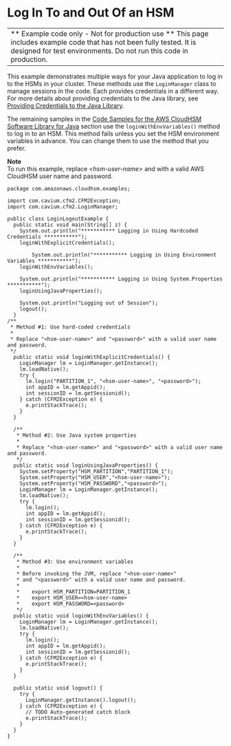 # Log In To and Out Of an HSM<a name="java-sample-login"></a>


|  | 
| --- |
|   \*\* Example code only \- Not for production use \*\* This page includes example code that has not been fully tested\. It is designed for test environments\. Do not run this code in production\.  | 

This example demonstrates multiple ways for your Java application to log in to the HSMs in your cluster\. These methods use the `LoginManager` class to manage sessions in the code\. Each provides credentials in a different way\. For more details about providing credentials to the Java library, see [Providing Credentials to the Java Library](java-library-install.md#java-library-credentials)\.

The remaining samples in the [Code Samples for the AWS CloudHSM Software Library for Java](java-lib-samples.md) section use the `loginWithEnvVariables()` method to log in to an HSM\. This method fails unless you set the HSM environment variables in advance\. You can change them to use the method that you prefer\.

**Note**  
To run this example, replace *<hsm\-user\-name>* and *<password>* with a valid AWS CloudHSM user name and password\. 

```
package com.amazonaws.cloudhsm.examples;
 
import com.cavium.cfm2.CFM2Exception;
import com.cavium.cfm2.LoginManager;
 
public class LoginLogoutExample {
  public static void main(String[] z) {
    System.out.println("*********** Logging in Using Hardcoded Credentials ***********");
    loginWithExplicitCredentials();
    
        System.out.println("*********** Logging in Using Environment Variables ***********"); 
    loginWithEnvVariables();
    
    System.out.println("*********** Logging in Using System.Properties ***********"); 
    loginUsingJavaProperties();
    
    System.out.println("Logging out of Session");
    logout();
  }
/**
 * Method #1: Use hard-coded credentials
 *
 * Replace "<hsm-user-name>" and "<password>" with a valid user name and password.
 */
  public static void loginWithExplicitCredentials() {
    LoginManager lm = LoginManager.getInstance();
    lm.loadNative();
    try {
      lm.login("PARTITION_1", "<hsm-user-name>", "<password>");
      int appID = lm.getAppid();
      int sessionID = lm.getSessionid();
    } catch (CFM2Exception e) {
      e.printStackTrace();
    }
  }
 
  /**
   * Method #2: Use Java system properties
   *
   * Replace "<hsm-user-name>" and "<password>" with a valid user name and password.
   */
  public static void loginUsingJavaProperties() {
    System.setProperty("HSM_PARTITION","PARTITION_1"); 
    System.setProperty("HSM_USER","<hsm-user-name>"); 
    System.setProperty("HSM_PASSWORD","<password>");
    LoginManager lm = LoginManager.getInstance();
    lm.loadNative();
    try {
      lm.login();
      int appID = lm.getAppid();
      int sessionID = lm.getSessionid();
    } catch (CFM2Exception e) {
      e.printStackTrace();
    }
  }
 
  /**
   * Method #3: Use environment variables
   *
   * Before invoking the JVM, replace "<hsm-user-name>" 
   * and "<password>" with a valid user name and password.
   *
   *    export HSM_PARTITION=PARTITION_1
   *    export HSM_USER=<hsm-user-name>
   *    export HSM_PASSWORD=<password>
   */
  public static void loginWithEnvVariables() {
    LoginManager lm = LoginManager.getInstance();
    lm.loadNative();
    try {
      lm.login();
      int appID = lm.getAppid();
      int sessionID = lm.getSessionid();
    } catch (CFM2Exception e) {
      e.printStackTrace();
    }
  }
 
  public static void logout() {
    try {
      LoginManager.getInstance().logout();
    } catch (CFM2Exception e) {
      // TODO Auto-generated catch block
      e.printStackTrace();
    }
  }
}
```